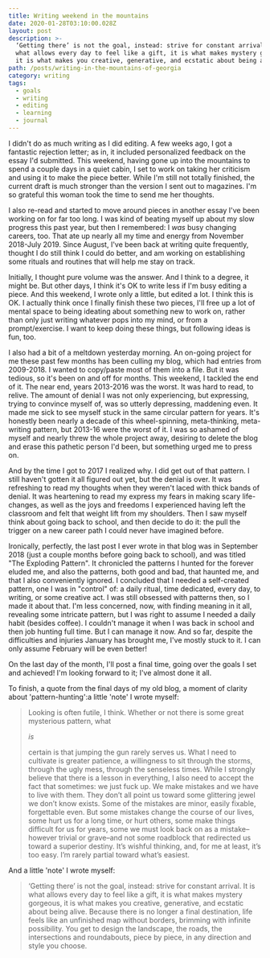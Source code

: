 ```yaml
---
title: Writing weekend in the mountains
date: 2020-01-28T03:10:00.028Z
layout: post
description: >-
  ‘Getting there’ is not the goal, instead: strive for constant arrival. It is
  what allows every day to feel like a gift, it is what makes mystery gorgeous,
  it is what makes you creative, generative, and ecstatic about being alive...
path: /posts/writing-in-the-mountains-of-georgia
category: writing
tags:
  - goals
  - writing
  - editing
  - learning
  - journal
---
```

I didn't do as much writing as I did editing. A few weeks ago, I got a fantastic rejection letter; as in, it included personalized feedback on the essay I'd submitted. This weekend, having gone up into the mountains to spend a couple days in a quiet cabin, I set to work on taking her criticism and using it to make the piece better. While I'm still not totally finished, the current draft is much stronger than the version I sent out to magazines. I'm so grateful this woman took the time to send me her thoughts.

I also re-read and started to move around pieces in another essay I've been working on for far too long. I was kind of beating myself up about my slow progress this past year, but then I remembered: I _was_ busy changing careers, too. That ate up nearly all my time and energy from November 2018-July 2019. Since August, I've been back at writing quite frequently, thought I do still think I could do better, and am working on establishing some rituals and routines that will help me stay on track.

Initially, I thought pure volume was the answer. And I think to a degree, it might be. But other days, I think it's OK to write less if I'm busy editing a piece. And this weekend, I wrote only a little, but edited a lot. I think this is OK. I actually think once I finally finish these two pieces, I'll free up a lot of mental space to being ideating about something new to work on, rather than only just writing whatever pops into my mind, or from a  prompt/exercise. I want to keep doing these things, but following ideas is fun, too.

I also had a bit of a meltdown yesterday morning. An on-going project for me these past few months has been culling my blog, which had entries from 2009-2018. I wanted to copy/paste most of them into a file. But it was tedious, so it's been on and off for months. This weekend, I tackled the end of it. The near end, years 2013-2016 was the worst. It was hard to read, to relive. The amount of denial I was not only experiencing, but expressing, trying to convince myself of, was so utterly depressing, maddening even. It made me sick to see myself stuck in the same circular pattern for years. It's honestly been nearly a decade of this wheel-spinning, meta-thinking, meta-writing pattern, but 2013-16 were the worst of it. I was so ashamed of myself and nearly threw the whole project away, desiring to delete the blog and erase this pathetic person I'd been, but something urged me to press on. 

And by the time I got to 2017 I realized why. I did get out of that pattern. I still haven't gotten it all figured out yet, but the denial is over. It was refreshing to read my thoughts when they weren't laced with thick bands of denial. It was heartening to read my express my fears in making scary life-changes, as well as the joys and freedoms I experienced having left the classroom and felt that weight lift from my shoulders. Then I saw myself think about going back to school, and then decide to do it: the pull the trigger on a new career path I could never have imagined before.

Ironically, perfectly, the last post I ever wrote in that blog was in September 2018 (just a couple months before going back to school), and  was titled "The Exploding Pattern". It chronicled the patterns I hunted for the forever eluded me, and also the patterns, both good and bad, that haunted me, and that I also conveniently ignored. I concluded that I needed a self-created pattern, one I was in "control" of: a daily ritual, time dedicated, every day, to writing, or some creative act. I was still obsessed with patterns then, so I made it about that. I'm less concerned, now, with finding meaning in it all, revealing some intricate pattern, but I was right to assume I needed a daily habit (besides coffee). I couldn't manage it when I was back in school and then job hunting full time. But I can manage it now. And so far, despite the difficulties and injuries January has brought me, I've mostly stuck to it. I can only assume February will be even better!

On the last day of the month, I'll post a final time, going over the goals I set and achieved! I'm looking forward to it; I've almost done it all.

To finish, a quote from the final days of my old blog, a moment of clarity about 'pattern-hunting':a little 'note' I wrote myself:

> Looking is often futile, I think. Whether or not there is some great mysterious pattern, what 
>
> _is_
>
>  certain is that jumping the gun rarely serves us. What I need to cultivate is greater patience, a willingness to sit through the storms, through the ugly mess, through the senseless times. While I strongly believe that there is a lesson in everything, I also need to accept the fact that sometimes: we just fuck up. We make mistakes and we have to live with them. They don’t all point us toward some glittering jewel we don’t know exists. Some of the mistakes are minor, easily fixable, forgettable even. But some mistakes change the course of our lives, some hurt us for a long time, or hurt others, some make things difficult for us for years, some we must look back on as a mistake–however trivial or grave–and not some roadblock that redirected us toward a superior destiny. It’s wishful thinking, and, for me at least, it’s too easy. I’m rarely partial toward what’s easiest.

And a little 'note' I wrote myself:

> ‘Getting there’ is not the goal, instead: strive for constant arrival. It is what allows every day to feel like a gift, it is what makes mystery gorgeous, it is what makes you creative, generative, and ecstatic about being alive. Because there is no longer a final destination, life feels like an unfinished map without borders, brimming with infinite possibility. You get to design the landscape, the roads, the intersections and roundabouts, piece by piece, in any direction and style you choose.
